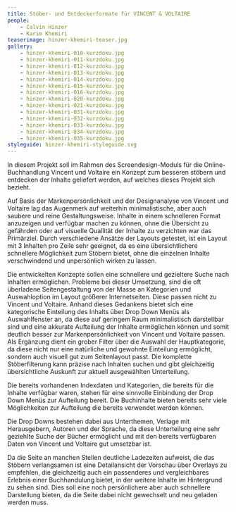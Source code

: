 ```yaml
---
title: Stöber- und Entdeckerformate für VINCENT & VOLTAIRE
people:
    - Calvin Hinzer
    - Karim Khemiri
teaserimage: hinzer-khemiri-teaser.jpg
gallery:
    - hinzer-khemiri-010-kurzdoku.jpg
    - hinzer-khemiri-011-kurzdoku.jpg
    - hinzer-khemiri-012-kurzdoku.jpg
    - hinzer-khemiri-013-kurzdoku.jpg
    - hinzer-khemiri-014-kurzdoku.jpg
    - hinzer-khemiri-015-kurzdoku.jpg
    - hinzer-khemiri-016-kurzdoku.jpg
    - hinzer-khemiri-020-kurzdoku.jpg
    - hinzer-khemiri-021-kurzdoku.jpg
    - hinzer-khemiri-031-kurzdoku.jpg
    - hinzer-khemiri-032-kurzdoku.jpg
    - hinzer-khemiri-033-kurzdoku.jpg
    - hinzer-khemiri-034-kurzdoku.jpg
    - hinzer-khemiri-035-kurzdoku.jpg
styleguide: hinzer-khemiri-styleguide.svg
---
```


In diesem Projekt soll im Rahmen des Screendesign-Moduls für die Online-Buchhandlung Vincent und Voltaire ein Konzept zum besseren stöbern und entdecken der Inhalte geliefert werden, auf welches dieses Projekt sich bezieht.

Auf Basis der Markenpersönlichkeit und der Designanalyse von Vincent und Voltaire lag das Augenmerk auf weiterhin minimalistische, aber auch saubere und reine Gestaltungsweise. Inhalte in einem schnelleren Format anzuzeigen und verfügbar machen zu können, ohne die Übersicht zu gefährden oder auf visuelle Quallität der Inhalte zu verzichten war das Primärziel. Durch verschiedene Ansätze der Layouts getestet, ist ein Layout mit 3 Inhalten pro Zeile sehr geeignet, da es eine übersichtlichere schnellere Möglichkeit zum Stöbern bietet, ohne die einzelnen Inhalte verschwindend und unpersönlich wirken zu lassen.

Die entwickelten Konzepte sollen eine schnellere und gezieltere Suche nach Inhalten ermöglichen. Probleme bei dieser Umsetzung, sind die oft überladene Seitengestaltung von der Masse an Kategorien und Auswahloption im Layout größerer Internetseiten. Diese passen nicht zu Vincent und Voltaire. Anhand dieses Gedankens bietet sich eine kategorische Einteilung des Inhalts über Drop Down Menüs als Auswahlfenster an, da diese auf geringem Raum minimalistisch darstellbar sind und eine akkurate Aufteilung der Inhalte ermöglichen können und somit deutlich besser zur Markenpersönlichkeit von Vincent und Voltaire passen.
Als Ergänzung dient ein grober Filter über die Auswahl der Hauptkategorie, da diese nicht nur eine natürliche und gewohnte Einteilung ermöglicht, sondern auch visuell gut zum Seitenlayout passt. Die komplette Stöberfilterung kann präzise nach Inhalten suchen und gibt gleichzeitig übersichtliche Auskunft zur aktuell ausgewählten Unterteilung.

Die bereits vorhandenen Indexdaten und Kategorien, die bereits für die Inhalte verfügbar waren, stehen für eine sinnvolle Einbindung der Drop Down Menüs zur Aufteilung bereit. Die Buchinhalte bieten bereits sehr viele Möglichkeiten zur Aufteilung die bereits verwendet werden können.

Die Drop Downs bestehen dabei aus Unterthemen, Verlage mit Herausgebern, Autoren und der Sprache, da diese Unterteilung eine sehr geziehlte Suche der Bücher ermöglicht und mit den bereits verfügbaren Daten von Vincent und Voltaire gut umsetzbar ist.

Da die Seite an manchen Stellen deutliche Ladezeiten aufweist, die das Stöbern verlangsamen ist eine Detailansicht der Vorschau über Overlays zu empfehlen, die gleichzeitig auch ein passenderes und vergleichbares Erlebnis einer Buchhandulung bietet, in der weitere Inhalte im Hintergrund zu sehen sind. Dies soll eine noch persönlichere aber auch schnellere Darstellung bieten, da die Seite dabei nicht gewechselt und neu geladen werden muss.
